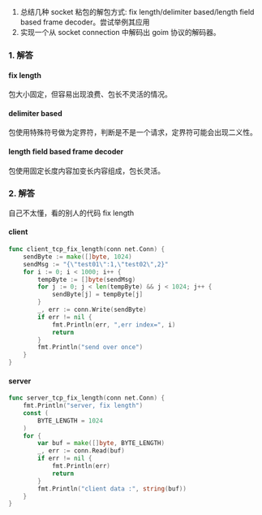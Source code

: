 1. 总结几种 socket 粘包的解包方式: fix length/delimiter based/length field based frame decoder。尝试举例其应用
2. 实现一个从 socket connection 中解码出 goim 协议的解码器。

### 1. 解答
#### fix length
包大小固定，但容易出现浪费、包长不灵活的情况。

#### delimiter based
包使用特殊符号做为定界符，判断是不是一个请求，定界符可能会出现二义性。

#### length field based frame decoder
包使用固定长度内容加变长内容组成，包长灵活。

### 2. 解答
自己不太懂，看的别人的代码
fix length
#### client

```go
func client_tcp_fix_length(conn net.Conn) {
	sendByte := make([]byte, 1024)
	sendMsg := "{\"test01\":1,\"test02\",2}"
	for i := 0; i < 1000; i++ {
		tempByte := []byte(sendMsg)
		for j := 0; j < len(tempByte) && j < 1024; j++ {
			sendByte[j] = tempByte[j]
		}
		_, err := conn.Write(sendByte)
		if err != nil {
			fmt.Println(err, ",err index=", i)
			return
		}
		fmt.Println("send over once")
	}
}
```



#### server

```go
func server_tcp_fix_length(conn net.Conn) {
	fmt.Println("server, fix length")
	const (
		BYTE_LENGTH = 1024
	)
	for {
		var buf = make([]byte, BYTE_LENGTH)
		_, err := conn.Read(buf)
		if err != nil {
			fmt.Println(err)
			return
		}
		fmt.Println("client data :", string(buf))
	}
}
```

